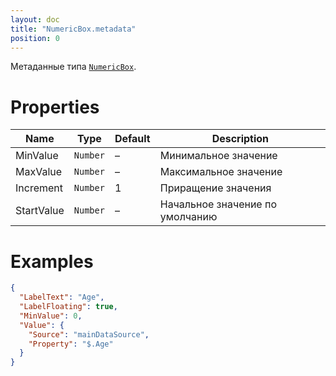 ```yaml
---
layout: doc
title: "NumericBox.metadata"
position: 0
---
```


Метаданные типа [`NumericBox`](../).

# Properties

|Name|Type|Default|Description|
|----|----|-------|-----------|
|MinValue|`Number`|–|Минимальное значение|
|MaxValue|`Number`|–|Максимальное значение|
|Increment|`Number`|1|Приращение значения|
|StartValue|`Number`|–|Начальное значение по умолчанию|

# Examples

```json
{
  "LabelText": "Age",
  "LabelFloating": true,
  "MinValue": 0,
  "Value": {
    "Source": "mainDataSource",
    "Property": "$.Age"
  }
}
```
